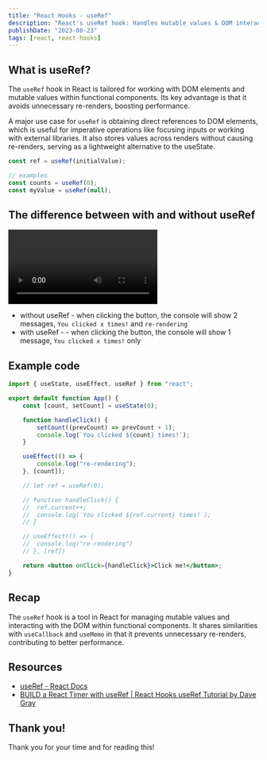```yaml
---
title: "React Hooks - useRef"
description: "React's useRef hook: Handles mutable values & DOM interaction, curbs re-renders, boosts performance."
publishDate: "2023-08-23"
tags: [react, react-hooks]
---
```


## What is useRef?

The `useRef` hook in React is tailored for working with DOM elements and mutable values within functional components. Its key advantage is that it avoids unnecessary re-renders, boosting performance.

A major use case for `useRef` is obtaining direct references to DOM elements, which is useful for imperative operations like focusing inputs or working with external libraries. It also stores values across renders without causing re-renders, serving as a lightweight alternative to the useState.

```jsx
const ref = useRef(initialValue);

// examples
const counts = useRef(0);
const myValue = useRef(null);
```

## The difference between with and without useRef

<video src="https://github.com/victoriacheng15/victoriacheng15.vercel.app/assets/35031228/816a6e48-557f-45c8-bbc2-0f57ca007080" controls="controls" style="max-width: 730px;">
</video>

- without useRef - when clicking the button, the console will show 2 messages, `You clicked x times!` and `re-rendering`
- with useRef - - when clicking the button, the console will show 1 message, `You clicked x times!` only

## Example code

```jsx
import { useState, useEffect, useRef } from "react";

export default function App() {
	const [count, setCount] = useState(0);

	function handleClick() {
		setCount((prevCount) => prevCount + 1);
		console.log(`You clicked ${count} times!`);
	}

	useEffect(() => {
		console.log("re-rendering");
	}, [count]);

	// let ref = useRef(0);

	// function handleClick() {
	// 	ref.current++;
	// 	console.log(`You clicked ${ref.current} times!`);
	// }

	// useEffect(() => {
	// 	console.log("re-rendering")
	// }, [ref])

	return <button onClick={handleClick}>Click me!</button>;
}
```

## Recap

The `useRef` hook is a tool in React for managing mutable values and interacting with the DOM within functional components. It shares similarities with `useCallback` and `useMemo` in that it prevents unnecessary re-renders, contributing to better performance.

## Resources

- [useRef - React Docs](https://react.dev/reference/react/useRef)
- [BUILD a React Timer with useRef | React Hooks useRef Tutorial by Dave Gray](https://www.youtube.com/watch?v=s6UAuFzL308)

## Thank you!

Thank you for your time and for reading this!
